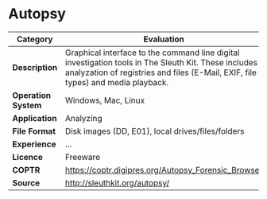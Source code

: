 # Autopsy

| Category | Evaluation |
| --- | --- |
| **Description**  | Graphical interface to the command line digital investigation tools in The Sleuth Kit. These includes analyzation of registries and files (E-Mail, EXIF, file types) and media playback. |
| **Operation System**  | Windows, Mac, Linux |
| **Application**  | Analyzing |
| **File Format** | Disk images (DD, E01), local drives/files/folders |
| **Experience** | ... |
| **Licence** | Freeware |
| **COPTR** | https://coptr.digipres.org/Autopsy_Forensic_Browser |
| **Source** | http://sleuthkit.org/autopsy/ |

